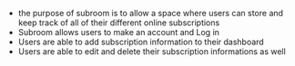 - the purpose of subroom is to allow a space where users can store and keep track of all of their different online subscriptions
- Subroom allows users to make an account and Log in
- Users are able to add subscription information to their dashboard
- Users are able to edit and delete their subscription informations as well